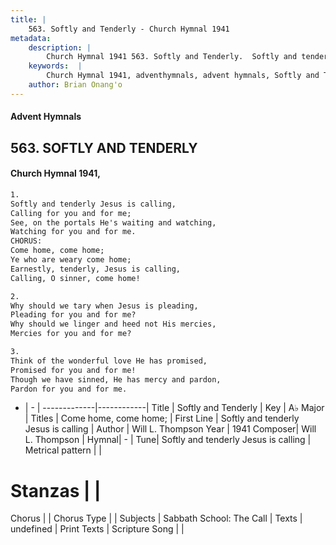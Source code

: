 ```yaml
---
title: |
    563. Softly and Tenderly - Church Hymnal 1941
metadata:
    description: |
        Church Hymnal 1941 563. Softly and Tenderly.  Softly and tenderly Jesus is calling,  Calling for you and for me;  See, on the portals He's waiting and watching, Watching for you and for me.  CHORUS: Come home, come home;  Ye who are weary come home;  Earnestly, tenderly, Jesus is calling,  Calling, O sinner, come home! 
    keywords:  |
        Church Hymnal 1941, adventhymnals, advent hymnals, Softly and Tenderly, Softly and tenderly Jesus is calling. Come home, come home; 
    author: Brian Onang'o
---
```


#### Advent Hymnals
## 563. SOFTLY AND TENDERLY
####  Church Hymnal 1941,

```txt
1.
Softly and tenderly Jesus is calling, 
Calling for you and for me; 
See, on the portals He's waiting and watching,
Watching for you and for me. 
CHORUS:
Come home, come home; 
Ye who are weary come home; 
Earnestly, tenderly, Jesus is calling, 
Calling, O sinner, come home! 

2.
Why should we tary when Jesus is pleading, 
Pleading for you and for me? 
Why should we linger and heed not His mercies, 
Mercies for you and for me? 

3.
Think of the wonderful love He has promised, 
Promised for you and for me! 
Though we have sinned, He has mercy and pardon, 
Pardon for you and for me. 

```

- |   -  |
-------------|------------|
Title | Softly and Tenderly |
Key | A♭ Major |
Titles | Come home, come home;  |
First Line | Softly and tenderly Jesus is calling |
Author | Will L. Thompson
Year | 1941
Composer| Will L. Thompson |
Hymnal|  - |
Tune| Softly and tenderly Jesus is calling |
Metrical pattern | |
# Stanzas |  |
Chorus |  |
Chorus Type |  |
Subjects | Sabbath School: The Call |
Texts | undefined |
Print Texts | 
Scripture Song |  |
    
